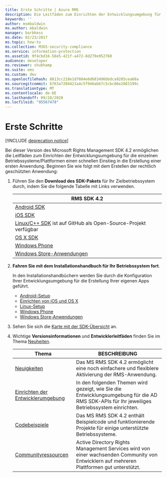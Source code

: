 ```yaml
---
title: Erste Schritte | Azure RMS
description: Die Leitfäden zum Einrichten der Entwicklungsumgebung für die einzelnen Betriebssysteme/Plattformen ermöglichen einen schnellen Einstieg in die Erstellung einer ersten Anwendung.
keywords: ''
author: msmbaldwin
ms.author: mbaldwin
manager: barbkess
ms.date: 02/23/2017
ms.topic: how-to
ms.collection: M365-security-compliance
ms.service: information-protection
ms.assetid: 9f4cbd16-58e5-421f-a472-8d279e952760
audience: developer
ms.reviewer: shubhamp
ms.suite: ems
ms.custom: dev
ms.openlocfilehash: 8813cc218e1d7084e6d683496bbdca9205cea68a
ms.sourcegitcommit: b763a7204421a4c5f946abb7c5cbc06e2883199c
ms.translationtype: MT
ms.contentlocale: de-DE
ms.lasthandoff: 09/28/2020
ms.locfileid: "95567478"
---
```

# <a name="get-started"></a>Erste Schritte

[!INCLUDE [deprecation notice](../includes/deprecation-warning.md)]

Bei dieser Version des Microsoft Rights Management SDK 4.2 ermöglichen die Leitfäden zum Einrichten der Entwicklungsumgebung für die einzelnen Betriebssysteme/Plattformen einen schnellen Einstieg in die Erstellung einer ersten Anwendung. Beginnen Sie wie folgt mit dem Erstellen der rechtlich geschützten Anwendung:

1. Führen Sie den **Download des SDK-Pakets** für Ihr Zielbetriebssystem durch, indem Sie die folgende Tabelle mit Links verwenden.


   |                                                 RMS SDK 4.2                                                 |
   |-------------------------------------------------------------------------------------------------------------|
   |                       [Android SDK](https://go.microsoft.com/fwlink/p/?LinkId=404271)                       |
   |                         [iOS SDK](https://go.microsoft.com/fwlink/p/?LinkId=404272)                         |
   | [Linux/C++ SDK](https://github.com/AzureAD/rms-sdk-for-cpp) ist auf GitHub als Open-Source-Projekt verfügbar |
   |                        [OS X SDK](https://go.microsoft.com/fwlink/p/?LinkId=404273)                         |
   |                      [Windows Phone](https://go.microsoft.com/fwlink/p/?LinkId=524758)                      |
   |               [Windows Store-Anwendungen](https://go.microsoft.com/fwlink/p/?LinkID=526163)                |


2. **Fahren Sie mit dem Installationshandbuch für Ihr Betriebssystem fort**.

   In den Installationshandbüchern werden Sie durch die Konfiguration Ihrer Entwicklungsumgebung für die Erstellung Ihrer eigenen Apps geführt.
   - [Android-Setup](android-sdk.md)
   - [Einrichten von iOS und OS X](ios-sdk.md)          
   - [Linux-Setup](linux-setup.md)              
   - [Windows Phone](windows-phone-apps.md)     
   - [Windows Store-Anwendungen](winrt-sdk.md)

3. Sehen Sie sich die [Karte mit der SDK-Übersicht](api-reference-4-2.md) an.
4. Wichtige **Versionsinformationen** und **Entwicklerleitfäden** finden Sie im Thema [Neuheiten](release-notes.md).

   |Thema|BESCHREIBUNG|
   |-----|-----------|
   |[Neuigkeiten](release-notes.md)|Das MS RMS SDK 4.2 ermöglicht eine noch einfachere und flexiblere Aktivierung der RMS-Anwendung.|
   |[Einrichten der Entwicklerumgebung](setup-developer-environment.md)|In den folgenden Themen wird gezeigt, wie Sie die Entwicklungsumgebung für die AD RMS SDK-APIs für Ihr jeweiliges Betriebssystem einrichten.|
   |[Codebeispiele](code-examples.md)|Das MS RMS SDK 4.2 enthält Beispielcode und funktionierende Projekte für einige unterstützte Betriebssysteme.|
   |[Communityressourcen](community-resources.md)|Active Directory Rights Management Services wird von einer wachsenden Community von Entwicklern auf mehreren Plattformen gut unterstützt.|
